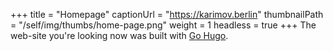 +++
title = "Homepage"
captionUrl = "https://karimov.berlin"
thumbnailPath = "/self/img/thumbs/home-page.png"
weight = 1
headless = true
+++
The web-site you're looking now was built with [Go Hugo](https://gohugo.io/).